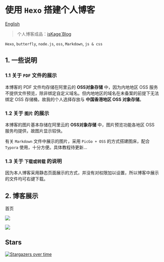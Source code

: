 # 使用 `Hexo` 搭建个人博客

[English](./README_en.md)

> 个人博客成品：[isKage`Blog](https://blog/iskage/online/)

`Hexo`, `butterfly`, `node.js`, `oss`, `Markdown`, `js & css`

## 1. 一些说明

### 1.1 关于 `PDF` 文件的展示

本博客的 PDF 文件均存储在阿里云的 **OSS对象存储** 中，因为内地地区 OSS 服务不提供文件预览，除非绑定自定义域名。但内地地区的域名在未备案的前提下无法绑定 OSS 存储桶，故我的个人选择存放与 **中国香港地区 OSS 对象存储**。

### 1.2 关于 `图片` 的展示

本博客的图片基本存储在阿里云的 **OSS对象存储** 中，图片预览功能各地区 OSS 服务均提供，故图片显示较快。

有关 `Markdown` 文件中展示的图片，采用 `PicGo + OSS` 的方式搭建图床，配合 `Typora` 使用，十分方便。具体教程待更新...

### 1.3 关于 `下载或转载` 的说明

因为本人博客采用静态页面展示的方式，并没有对权限加以设置，所以博客中展示的文件均可右键下载。


## 2. 博客展示

首页

![](https://blog-iskage.oss-cn-hangzhou.aliyuncs.com/images/QQ_1737362097565.png)


![](https://blog-iskage.oss-cn-hangzhou.aliyuncs.com/images/QQ_1737362146995.png)

## Stars
[![Stargazers over time](https://starchart.cc/isKage/iskage.github.io.svg?variant=adaptive)](https://starchart.cc/isKage/iskage.github.io)